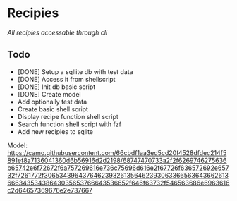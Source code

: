 # Recipies
*All recipies accessable through cli*

## Todo
- [DONE] Setup a sqllite db with test data
- [DONE] Access it from shellscript
- [DONE] Init db basic script
- [DONE] Create model
- Add optionally test data
- Create basic shell script
- Display recipe function shell script
- Search function shell script with fzf
- Add new recipies to sqlite

Model: https://camo.githubusercontent.com/66cbdf1aa3ed5cd20f4528dfdec214f5891ef8a7136041360d6b56916d2d2198/68747470733a2f2f6269746275636b65742e6f72672f6a757269616e736c75696d616e2f67726f636572692e65732f7261772f306534396437646239326135646239306336656364366261366634353438643035653766643536652f646f63732f546563686e6963616c2d64657369676e2e737667